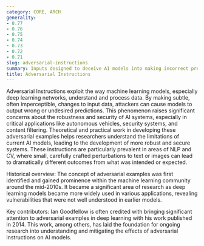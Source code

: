 ```yaml
---
category: CORE, ARCH
generality:
- 0.77
- 0.76
- 0.75
- 0.74
- 0.73
- 0.72
- 0.71
slug: adversarial-instructions
summary: Inputs designed to deceive AI models into making incorrect predictions or decisions, highlighting vulnerabilities in their learning algorithms.
title: Adversarial Instructions
---
```


Adversarial Instructions exploit the way machine learning models, especially deep learning networks, understand and process data. By making subtle, often imperceptible, changes to input data, attackers can cause models to output wrong or undesired predictions. This phenomenon raises significant concerns about the robustness and security of AI systems, especially in critical applications like autonomous vehicles, security systems, and content filtering. Theoretical and practical work in developing these adversarial examples helps researchers understand the limitations of current AI models, leading to the development of more robust and secure systems. These instructions are particularly prevalent in areas of NLP and CV, where small, carefully crafted perturbations to text or images can lead to dramatically different outcomes from what was intended or expected.

Historical overview: The concept of adversarial examples was first identified and gained prominence within the machine learning community around the mid-2010s. It became a significant area of research as deep learning models became more widely used in various applications, revealing vulnerabilities that were not well understood in earlier models.

Key contributors: Ian Goodfellow is often credited with bringing significant attention to adversarial examples in deep learning with his work published in 2014. This work, among others, has laid the foundation for ongoing research into understanding and mitigating the effects of adversarial instructions on AI models.